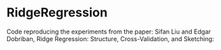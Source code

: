 # RidgeRegression

Code reproducing the experiments from the paper: 
Sifan Liu and Edgar Dobriban, Ridge Regression: Structure, Cross-Validation, and Sketching: 
